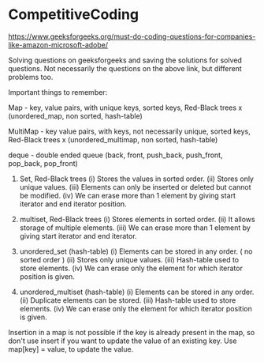 # CompetitiveCoding
https://www.geeksforgeeks.org/must-do-coding-questions-for-companies-like-amazon-microsoft-adobe/

Solving questions on geeksforgeeks and saving the solutions for solved questions. Not necessarily the questions on the above link, but different problems too.


Important things to remember:

Map - key, value pairs, with unique keys, sorted keys, Red-Black trees x (unordered_map, non sorted, hash-table)

MultiMap - key value pairs, with keys, not necessarily unique, sorted keys, Red-Black trees x (unordered_multimap, non sorted, hash-table)

deque - double ended queue (back, front, push_back, push_front, pop_back, pop_front)

1. Set,  Red-Black trees
(i) Stores the values in sorted order.
(ii) Stores only unique values.
(iii) Elements can only be inserted or deleted but cannot be modified.
(iv) We can erase more than 1 element by giving start iterator and end iterator position.

2. multiset, Red-Black trees
(i) Stores elements in sorted order.
(ii) It allows storage of multiple elements.
(iii) We can erase more than 1 element by giving start iterator and end iterator.

3. unordered_set (hash-table)
(i) Elements can be stored in any order. ( no sorted order )
(ii) Stores only unique values.
(iii) Hash-table used to store elements.
(iv) We can erase only the element for which iterator position is given.

4. unordered_multiset (hash-table)
(i) Elements can be stored in any order.
(ii) Duplicate elements can be stored.
(iii) Hash-table used to store elements.
(iv) We can erase only the element for which iterator position is given.

Insertion in a map is not possible if the key is already present in the map, so don't use insert if you want to update the value of an existing key. Use map[key] = value, to update the value. 

